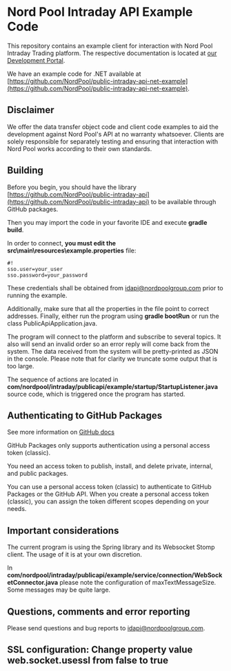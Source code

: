 # Nord Pool Intraday API Example Code #

This repository contains an example client for interaction with Nord Pool Intraday Trading platform. The respective documentation is located at [our Development Portal](https://developers.nordpoolgroup.com/v1.0/docs/id-introduction). 

We have an example code for .NET available at [https://github.com/NordPool/public-intraday-api-net-example](https://github.com/NordPool/public-intraday-api-net-example). 

## Disclaimer ##

We offer the data transfer object code and client code examples to aid the development against Nord Pool's API at no warranty whatsoever. Clients are solely responsible for separately testing and ensuring that interaction with Nord Pool works according to their own standards.

## Building ##

Before you begin, you should have the library  [https://github.com/NordPool/public-intraday-api](https://github.com/NordPool/public-intraday-api) to be available through GitHub packages. 

Then you may import the code in your favorite IDE and execute **gradle build**.

In order to connect, **you must edit the src\main\resources\example.properties** file:
```
#!
sso.user=your_user
sso.password=your_password
```
These credentials shall be obtained from [idapi@nordpoolgroup.com](mailto:idapi@nordpoolgroup.com) prior to running the example.

Additionally, make sure that all the properties in the file point to correct addresses.
Finally, either run the program using **gradle bootRun** or run the class PublicApiApplication.java.

The program will connect to the platform and subscribe to several topics. It also will send an invalid order so an error reply will come back from the system. The data received from the system will be pretty-printed as JSON in the console. Please note that for clarity we truncate some output that is too large. 

The sequence of actions are located in **com/nordpool/intraday/publicapi/example/startup/StartupListener.java** source code, which is triggered once the program has started.

## Authenticating to GitHub Packages ##

See more information on [GitHub docs](https://docs.github.com/en/packages/learn-github-packages/introduction-to-github-packages#authenticating-to-github-packages)

GitHub Packages only supports authentication using a personal access token (classic). 

You need an access token to publish, install, and delete private, internal, and public packages.

You can use a personal access token (classic) to authenticate to GitHub Packages or the GitHub API. When you create a personal access token (classic), you can assign the token different scopes depending on your needs. 

## Important considerations ##

The current program is using the Spring library and its Websocket Stomp client. The usage of it is at your own discretion. 

In **com/nordpool/intraday/publicapi/example/service/connection/WebSocketConnector.java** please note  the configuration of maxTextMessageSize. Some messages may be quite large. 

## Questions, comments and error reporting ##

Please send questions and bug reports to [idapi@nordpoolgroup.com](mailto:idapi@nordpoolgroup.com).

## SSL configuration: Change property value web.socket.usessl from false to true